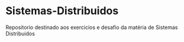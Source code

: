 # Sistemas-Distribuidos
Repositorio destinado aos exercicios e desafio da matéria de Sistemas Distribuidos 
